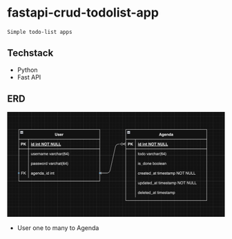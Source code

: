 # fastapi-crud-todolist-app
    Simple todo-list apps
## Techstack
 - Python
 - Fast API

## ERD
![ERD_PICTURE](./erd.png)
- User one to many to Agenda